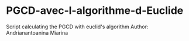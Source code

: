 # PGCD-avec-l-algorithme-d-Euclide
Script calculating the PGCD with euclid's algorithm
Author: Andrianantoanina Miarina 
